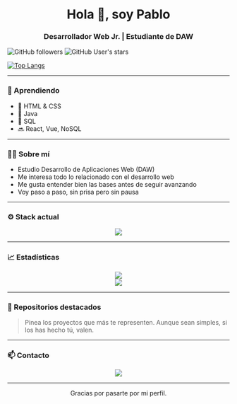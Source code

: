 <h1 align="center">Hola 👋, soy Pablo</h1>
<h3 align="center">Desarrollador Web Jr. | Estudiante de DAW</h3>

![GitHub followers](https://img.shields.io/github/followers/PabloCodevs?label=Seguidores&style=social)
![GitHub User's stars](https://img.shields.io/github/stars/PabloCodevs?affiliations=OWNER%2CCOLLABORATOR%2CORGANIZATION_MEMBER&style=social)

[![Top Langs](https://github-readme-stats.vercel.app/api/top-langs/?username=PabloCodevs&layout=compact&theme=tokyonight&hide_border=true)](https://github.com/anuraghazra/github-readme-stats)

---

### 🚧 Aprendiendo

- 🔹 HTML & CSS  
- 🔹 Java  
- 🔹 SQL  
- 🔜 React, Vue, NoSQL

---

### 🧑‍💻 Sobre mí

- Estudio Desarrollo de Aplicaciones Web (DAW)  
- Me interesa todo lo relacionado con el desarrollo web  
- Me gusta entender bien las bases antes de seguir avanzando  
- Voy paso a paso, sin prisa pero sin pausa

---

### ⚙️ Stack actual

<p align="center">
  <img src="https://skillicons.dev/icons?i=html,css,java,mysql,git" />
</p>

---

### 📈 Estadísticas

<p align="center">
  <img src="https://github-readme-stats.vercel.app/api?username=PabloCodevs&show_icons=true&theme=tokyonight&hide_border=true" />
  <br/>
  <img src="https://github-readme-streak-stats.herokuapp.com/?user=PabloCodevs&theme=tokyonight&hide_border=true" />
</p>

---

### 📌 Repositorios destacados

> Pinea los proyectos que más te representen. Aunque sean simples, si los has hecho tú, valen.

---

### 📫 Contacto

<p align="center">
  <a href="https://www.linkedin.com/in/pablocodevs" target="_blank">
    <img src="https://img.shields.io/badge/LinkedIn-PabloCodevs-blue?style=flat-square&logo=linkedin" />
  </a>
</p>

---

<p align="center">
  Gracias por pasarte por mi perfil.
</p>

